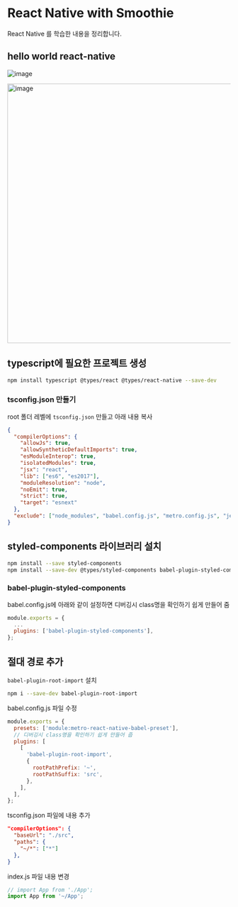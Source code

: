 # React Native with Smoothie

React Native 를 학습한 내용을 정리합니다. 

## hello world react-native

![image](https://user-images.githubusercontent.com/60806840/86027530-ca81e980-ba6b-11ea-892a-82104942f205.png)

<img width="584" alt="image" src="https://user-images.githubusercontent.com/60806840/86087988-65b4a680-bae0-11ea-90d3-468e47f53a8c.png">

## typescript에 필요한 프로젝트 생성

```bash
npm install typescript @types/react @types/react-native --save-dev
```


### tsconfig.json 만들기
root 폴더 레벨에 `tsconfig.json` 만들고 아래 내용 복사

```json
{
  "compilerOptions": {
    "allowJs": true,
    "allowSyntheticDefaultImports": true,
    "esModuleInterop": true,
    "isolatedModules": true,
    "jsx": "react",
    "lib": ["es6", "es2017"],
    "moduleResolution": "node",
    "noEmit": true,
    "strict": true,
    "target": "esnext"
  },
  "exclude": ["node_modules", "babel.config.js", "metro.config.js", "jest.config.js"]
}
```


## styled-components 라이브러리 설치

```bash
npm install --save styled-components
npm install --save-dev @types/styled-components babel-plugin-styled-components
```

### babel-plugin-styled-components
babel.config.js에 아래와 같이 설정하면 디버깅시 class명을 확인하기 쉽게 만들어 줌

```js
module.exports = {
  ...
  plugins: ['babel-plugin-styled-components'],
};
```


## 절대 경로 추가
`babel-plugin-root-import` 설치

```bash
npm i --save-dev babel-plugin-root-import
```

babel.config.js 파일 수정

```js
module.exports = {
  presets: ['module:metro-react-native-babel-preset'],
  // 디버깅시 class명을 확인하기 쉽게 만들어 줍
  plugins: [    
    [
      'babel-plugin-root-import',
      {
        rootPathPrefix: '~',
        rootPathSuffix: 'src',
      },
    ],
  ],
};

```

tsconfig.json 파일에 내용 추가

```json
"compilerOptions": {
  "baseUrl": "./src",
  "paths": {
    "~/*": ["*"]
  },
}
```

index.js 파일 내용 변경

```js
// import App from './App';
import App from '~/App';
```
